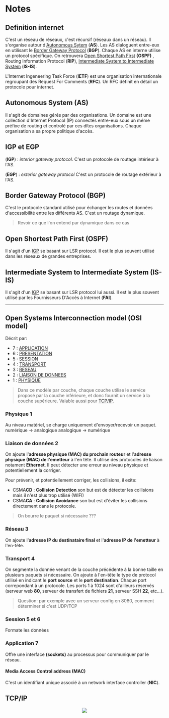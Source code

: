 # Notes

## Definition internet

C'est un réseau de réseaux, c'est récursif (réseaux dans un réseau). Il s'organise autour d'[Autonomous Sytem](#Autonomous-System-(AS)) (**AS**). Les AS dialoguent entre-eux en utilisant le [Border Gateway Protocol](#Border-Gateway-Protocol-(BGP)) (**BGP**). Chaque AS en interne utilise un protocol spécifique. On retrouvera [Open Shortest Path First](#Open-Shortest-Path-First-(OSPF)) **(OSPF)** , Routing Information Protocol (**RIP**), [Intermediate System to Intermediate System](#Intermediate-System-to-Intermediate-System-(IS-IS)) (**IS-IS**).

L'Internet Ingeneering Task Force (**IETF**) est une organisation internationale regroupant des Request For Comments (**RFC**). Un RFC définit en détail un protocole pour internet.

## Autonomous System **(AS)**

Il s'agit de domaines gérés par des organisations. Un domaine est une collection d'Internet Protocol (IP) connectés entre-eux sous un même préfixe de routing et controlé par ces dîtes organisations. Chaque organisation a sa propre politique d'accès.

## **IGP** et **EGP**

(**IGP**) : *interior gateway protocol*.
C'est un protocole de routage intérieur à l'AS.

(**EGP**) : *exterior gateway protocol*
C'est un protocole de routage extérieur à l'AS.

## Border Gateway Protocol **(BGP)**

C'est le protocole standard utilisé pour échanger les routes et données d'accessibilité entre les différents AS. C'est un routage dynamique.

> Revoir ce que l'on entend par dynamique dans ce cas

## Open Shortest Path First **(OSPF)**

Il s'agit d'un [IGP](#IGP-et-EGP) se basant sur LSR protocol. Il est le plus souvent utilisé dans les réseaux de grandes entreprises.

## Intermediate System to Intermediate System  **(IS-IS)**

Il s'agit d'un [IGP](#IGP-et-EGP) se basant sur LSR protocol lui aussi. Il est le plus souvent utilisé par les Fournisseurs D'Accès à Internet (**FAI**).

---

##  Open Systems Interconnection model (OSI model)

Décrit par:

* 7 : [APPLICATION](#Application-7)
* 6 : [PRESENTATION](#Session-5-et-6)
* 5 : [SESSION](#Session-5-et-6)
* 4 : [TRANSPORT](#Transport-4)
* 3 : [RESEAU](#Réseau-3)
* 2 : [LIAISON DE DONNEES](#Liaison-de-données-2)
* 1 : [PHYSIQUE](#Physique-1)

> Dans ce modèle par couche, chaque couche utilise le service proposé par la couche inférieure, et donc fournit un service à la couche supérieure. Valable aussi pour [TCP/IP](#TCP/IP).

### Physique 1

Au niveau matériel, se charge uniquement d'envoyer/recevoir un paquet. 
numérique → analogique
analogique → numérique

### Liaison de données 2

On ajoute l'**adresse physique (MAC) du prochain routeur** et l'**adresse physique (MAC) de l'emetteur** à l'en tête. Il utilise des protocoles de liaison notament **Ethernet**. Il peut détecter une erreur au niveau physique et potentiellement la corriger.

Pour prévenir, et potentiellement corriger, les collisions, il exite:

- CSMA**CD** : **Collision Detection** son but est de détecter les collisions mais il n'est plus trop utilisé (WIFI)
- CSMA**CA** : **Collision Avoidance** son but est d'éviter les collisions directement dans le protocole.

> On bourre le paquet si nécessaire ???

### Réseau 3

On ajoute l'**adresse IP du destinataire final** et l'**adresse IP de l'emetteur** à l'en-tête.

### Transport 4

On segmente la donnée venant de la couche précédente à la bonne taille en plusieurs paquets si nécessaire. On ajoute à l'en-tête le type de protocol utilisé en indicant le **port source** et le **port destination**. Chaque port correpondant à un protocole. Les ports 1 à 1024 sont d'ailleurs réservés (serveur web **80**, serveur de transfert de fichiers **21**, serveur SSH **22**, etc...).

> Question: par exemple avec un serveur config en 8080, comment déterminer si c'est UDP/TCP

### Session 5 et 6

Formate les données

### Application 7

Offre une interface **(sockets)** au processus pour communiquer par le réseau.

#### Media Access Control address (MAC)

C'est un identifiant unique associé à un network interface controller (**NIC**).

## TCP/IP

<div style="text-align:center"><img src="../administration_des_reseaux/assets/tcp_ip.png"/>
</div>

